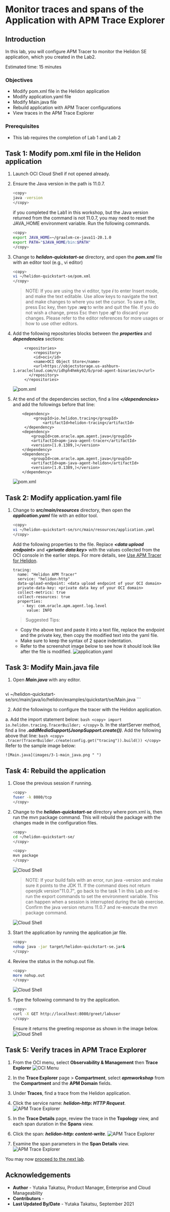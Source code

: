 # Monitor traces and spans of the Application with APM Trace Explorer

## Introduction

In this lab, you will configure APM Tracer to monitor the Helidon SE application, which you created in the Lab2.

Estimated time: 15 minutes

### Objectives

* Modify pom.xml file in the Helidon application
* Modify application.yaml file
*	Modify Main.java file
*	Rebuild application with APM Tracer configurations
*	View traces in the APM Trace Explorer


### Prerequisites

* This lab requires the completion of Lab 1 and Lab 2

## Task 1: Modify pom.xml file in the Helidon application

1. Launch OCI Cloud Shell if not opened already.

2. Ensure the Java version in the path is 11.0.7.
	``` bash
	<copy>
	java -version
	</copy>
	```

	if you completed the Lab1 in this workshop, but the Java version returned from the command is not 11.0.7, you may need to reset the JAVA_HOME environment variable. Run the following commands.

	``` bash
	<copy>
	export JAVA_HOME=~/graalvm-ce-java11-20.1.0
	export PATH="$JAVA_HOME/bin:$PATH"
	</copy>
	```


3. Change to ***helidon-quickstart-se*** directory, and open the ***pom.xml*** file with an editor tool (e.g., vi editor)
	``` bash
	<copy>
	vi ~/helidon-quickstart-se/pom.xml
	</copy>
	```

	  >NOTE: If you are using the vi editor, type ***i*** to enter Insert mode, and make the text editable. Use allow keys to navigate the text and make changes to where you set the cursor. To save a file, press Esc key, then type ***:wq*** to write and quit the file. If you do not wish a change, press Esc then type ***:q!*** to discard your changes. Please refer to the editor references for more usages or how to use other editors.

4. Add the following repositories blocks between the ***properties*** and ***dependencies*** sections:

			<repositories>
				<repository>
			    <id>oci</id>
			    <name>OCI Object Store</name>
			    <url>https://objectstorage.us-ashburn-1.oraclecloud.com/n/idhph4hmky92/b/prod-agent-binaries/o</url>
			  </repository>
			</repositories>
	![pom.xml](images/1-2-pomxml.png " ")
5.	At the end of the dependencies section, find a line ***&lt;/dependencies&gt;*** and add the followings before that line:

			<dependency>
			     <groupId>io.helidon.tracing</groupId>
			         <artifactId>helidon-tracing</artifactId>
			 </dependency>
			<dependency>
			    <groupId>com.oracle.apm.agent.java</groupId>
			    <artifactId>apm-java-agent-tracer</artifactId>
			    <version>[1.0.1389,)</version>
			</dependency>
			<dependency>
			    <groupId>com.oracle.apm.agent.java</groupId>
			    <artifactId>apm-java-agent-helidon</artifactId>
			    <version>[1.0.1389,)</version>
			</dependency>

	![pom.xml](images/1-1-pomxml.png " ")

## Task 2: Modify application.yaml file

1.	Change to ***src/main/resources*** directory, then open the ***application.yaml*** file with an editor tool.

	``` bash
	<copy>
	vi ~/helidon-quickstart-se/src/main/resources/application.yaml
	</copy>
	```
	Add the following properties to the file. Replace ***&lt;data upload endpoint&gt;*** and ***&lt;private data key&gt;*** with the values collected from the OCI console in the earlier steps. For more details, see [Use APM Tracer for Helidon](https://docs.oracle.com/en-us/iaas/application-performance-monitoring/doc/use-apm-tracer-helidon.html).  


		tracing:
		  name: "Helidon APM Tracer"
		  service: "helidon-http"
		  data-upload-endpoint: <data upload endpoint of your OCI domain>
		  private-data-key: <private data key of your OCI domain>
		  collect-metrics: true
		  collect-resources: true
		  properties:
		    - key: com.oracle.apm.agent.log.level
		      value: INFO

	>Suggested Tips:
	* Copy the above text and paste it into a text file, replace the endpoint and the private key, then copy the modified text into the yaml file.
	* Make sure to keep the syntax of 2 space indentation.
	* Refer to the screenshot image below to see how it should look like after the file is modified.
	![application.yaml](images/2-1-applicationyaml.png " ")




## Task 3: Modify Main.java file

1.	Open ***Main.java*** with any editor.
	``` bash
  <copy>
  vi ~/helidon-quickstart-se/src/main/java/io/helidon/examples/quickstart/se/Main.java
  </copy>
  ```

2. Add the followings to configure the tracer with the Helidon application.

 a.	Add the import statement below:
    ``` bash
    <copy>
		import io.helidon.tracing.TracerBuilder;
		</copy>
		```
 b.	In the startServer method, find a line ***.addMediaSupport(JsonpSupport.create())***. Add the following above that line:
		 ``` bash
		 <copy>
		  .tracer(TracerBuilder.create(config.get("tracing")).build())
		 </copy>
		 ```
Refer to the sample image below:

	![Main.java](images/3-1-main_java.png " ")


## Task 4: Rebuild the application

1.	Close the previous session if running.  
	``` bash
	<copy>
	fuser -k 8080/tcp
	</copy>
	```

2.	Change to the ***helidon-quickstart-se*** directory where pom.xml is, then run the mvn package command. This will rebuild the package with the changes made in the configuration files.

	``` bash
	<copy>
	cd ~/helidon-quickstart-se/
	</copy>
	```
	``` bash
	<copy>
	mvn package
	</copy>
	```

	![Cloud Shell](images/4-1-mvn.png " ")


	  >NOTE: If your build fails with an error, run java -version and make sure it points to the JDK 11. If the command does not return openjdk version"11.0.7", go back to the task 1 in this Lab and re-run the export commands to set the environment variable. This can happen when a session is interrupted during the lab exercise. Confirm the java version returns 11.0.7 and re-execute the mvn package command.

    ![Cloud Shell](images/4-1-error-mvn.png " ")

3.	Start the application by running the application jar file.
	``` bash
	<copy>
	nohup java -jar target/helidon-quickstart-se.jar&
	</copy>
	```
4.	Review the status in the nohup.out file.
	``` bash
	<copy>
	more nohup.out
	</copy>
	```
	![Cloud Shell](images/4-2-mvn.png " ")

5.	Type the following command to try the application.

	``` bash
	<copy>
	curl -X GET http://localhost:8080/greet/labuser
	</copy>
	```
	Ensure it returns the greeting response as shown in the image below.
	![Cloud Shell](images/4-3-mvn.png " ")

## Task 5: Verify traces in APM Trace Explorer

1.	From the OCI menu, select **Observability & Management** then **Trace Explorer**
	![OCI Menu](images/5-1-oci_menu.png " ")

2.	In the **Trace Explorer** page >  **Compartment**, select ***apmworkshop*** from the **Compartment** and the **APM Domain** fields.
3.	Under **Traces**, find a trace from the Helidon application.
4.	Click the service name: ***helidon-http: HTTP Request***.
	![APM Trace Explorer](images/5-2-trace_explorer.png " ")
5.	In the **Trace Details** page, review the trace in the **Topology** view, and each span duration in the **Spans** view.
6.	Click the span: ***helidon-http: content-write***.
	![APM Trace Explorer](images/5-3-trace_explorer.png " ")
7.	Examine the span parameters in the **Span Details** view.
	![APM Trace Explorer](images/5-4-trace_explorer.png " ")


You may now [proceed to the next lab](#next).

## Acknowledgements

- **Author** - Yutaka Takatsu, Product Manager, Enterprise and Cloud Manageability
- **Contributors** -
- **Last Updated By/Date** - Yutaka Takatsu, September 2021
